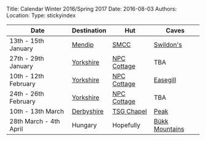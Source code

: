 Title: Calendar Winter 2016/Spring 2017
Date: 2016-08-03
Authors:
Location:
Type: stickyindex

|Date              | Destination                          | Hut                                                                                  | Caves  |
| ---              |  ---                                 | ---                                                                                  |  ---  |
|13th - 15th January | [Mendip](caves?search=Mendip) | [SMCC](https://www.shepton.org.uk/) | [Swildon's](caves?search=Swildon's) |
|27th - 29th January | [Yorkshire](caves?search=Yorkshire) | [NPC Cottage](http://www.northernpennineclub.org.uk/greenclose/greenclose.htm) | TBA |
|10th - 12th February | [Yorkshire](caves?search=Yorkshire) | [NPC Cottage](http://www.northernpennineclub.org.uk/greenclose/greenclose.htm) | [Easegill](caves?search=Easegill) |
|24th - 26th February | [Yorkshire](caves?search=Yorkshire) | [NPC Cottage](http://www.northernpennineclub.org.uk/greenclose/greenclose.htm) | TBA |
|10th - 13th March | [Derbyshire](caves?search=Derbyshire) | [TSG Chapel](http://tsgcaving.co.uk/content/accommodation) | [Peak](caves?search=Peak) |
|28th March - 4th April| Hungary | Hopefully | [Bükk Mountains](https://en.wikipedia.org/wiki/B%C3%BCkk)|
